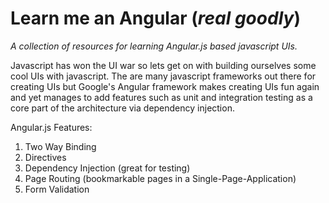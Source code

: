Learn me an Angular (_real goodly_)
=============
_A collection of resources for learning Angular.js based javascript UIs._

Javascript has won the UI war so lets get on with building ourselves some cool UIs with javascript. The are many javascript frameworks out there for creating UIs but Google's Angular framework makes creating UIs fun again and yet manages to add features such as unit and integration testing as a core part of the architecture via dependency injection.

Angular.js Features:
1) Two Way Binding
2) Directives
3) Dependency Injection (great for testing)
4) Page Routing (bookmarkable pages in a Single-Page-Application)
5) Form Validation
